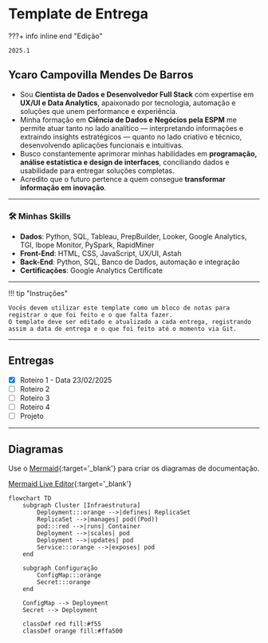 # Template de Entrega

???+ info inline end "Edição"

    2025.1

## Ycaro Campovilla Mendes De Barros

- Sou **Cientista de Dados e Desenvolvedor Full Stack** com expertise em **UX/UI e Data Analytics**, apaixonado por tecnologia, automação e soluções que unem performance e experiência.  
- Minha formação em **Ciência de Dados e Negócios pela ESPM** me permite atuar tanto no lado analítico — interpretando informações e extraindo insights estratégicos — quanto no lado criativo e técnico, desenvolvendo aplicações funcionais e intuitivas.  
- Busco constantemente aprimorar minhas habilidades em **programação, análise estatística e design de interfaces**, conciliando dados e usabilidade para entregar soluções completas.  
- Acredito que o futuro pertence a quem consegue **transformar informação em inovação**.  

---

### 🛠️ Minhas Skills

- **Dados**: Python, SQL, Tableau, PrepBuilder, Looker, Google Analytics, TGI, Ibope Monitor, PySpark, RapidMiner  
- **Front-End**: HTML, CSS, JavaScript, UX/UI, Astah  
- **Back-End**: Python, SQL, Banco de Dados, automação e integração  
- **Certificações**: Google Analytics Certificate  

---

!!! tip "Instruções"

    Vocês devem utilizar este template como um bloco de notas para registrar o que foi feito e o que falta fazer.  
    O template deve ser editado e atualizado a cada entrega, registrando assim a data de entrega e o que foi feito até o momento via Git.

---

## Entregas

- [x] Roteiro 1 - Data 23/02/2025  
- [ ] Roteiro 2  
- [ ] Roteiro 3  
- [ ] Roteiro 4  
- [ ] Projeto  

---

## Diagramas

Use o [Mermaid](https://mermaid.js.org/intro/){:target='_blank'} para criar os diagramas de documentação.

[Mermaid Live Editor](https://mermaid.live/){:target='_blank'}

```mermaid
flowchart TD
    subgraph Cluster [Infraestrutura]
        Deployment:::orange -->|defines| ReplicaSet
        ReplicaSet -->|manages| pod((Pod))
        pod:::red -->|runs| Container
        Deployment -->|scales| pod
        Deployment -->|updates| pod
        Service:::orange -->|exposes| pod
    end

    subgraph Configuração
        ConfigMap:::orange
        Secret:::orange
    end

    ConfigMap --> Deployment
    Secret --> Deployment

    classDef red fill:#f55
    classDef orange fill:#ffa500
